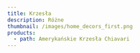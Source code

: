 ```yaml
---
title: Krzesła
description: Różne
thumbnail: /images/home_decors_first.png
products:
  - path: Amerykańskie Krzesła Chiavari
---
```


